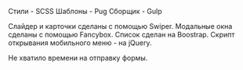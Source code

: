 Стили - SCSS
Шаблоны - Pug
Сборщик - Gulp

Слайдер и карточки сделаны с помощью Swiper.
Модальные окна сделаны с помощью Fancybox.
Список сделан на Boostrap.
Скрипт открывания мобильного меню - на jQuery.

Не хватило времени на отправку формы.
